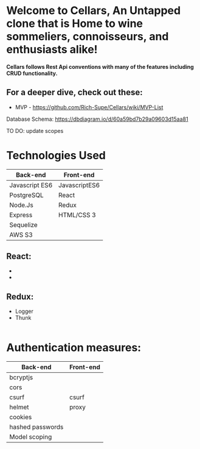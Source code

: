 # Welcome to Cellars, An Untapped clone that is Home to wine sommeliers, connoisseurs, and enthusiasts alike!

<Insert Picture Here>


#### Cellars follows Rest Api conventions with many of the features including CRUD functionality.
  
## For a deeper dive, check out these:
  * MVP - https://github.com/Rich-Supe/Cellars/wiki/MVP-List

 

Database Schema: https://dbdiagram.io/d/60a59bd7b29a09603d15aa81
  




TO DO: update scopes
  
# Technologies Used

| Back-end    | Front-end |
| ---      | ---       |
| Javascript ES6 | JavascriptES6  |
| PostgreSQL     | React |
| Node.Js |   Redux    |
| Express | HTML/CSS 3 |
| Sequelize |  |
| AWS S3 |    |

## React:
*
*


## Redux:
* Logger
* Thunk

```

```


# Authentication measures:
| Back-end    | Front-end |
| ---      | ---       |
| bcryptjs |  |
| cors |  |
| csurf | csurf |
| helmet | proxy |
| cookies |   |
| hashed passwords |   |
| Model scoping |   |
